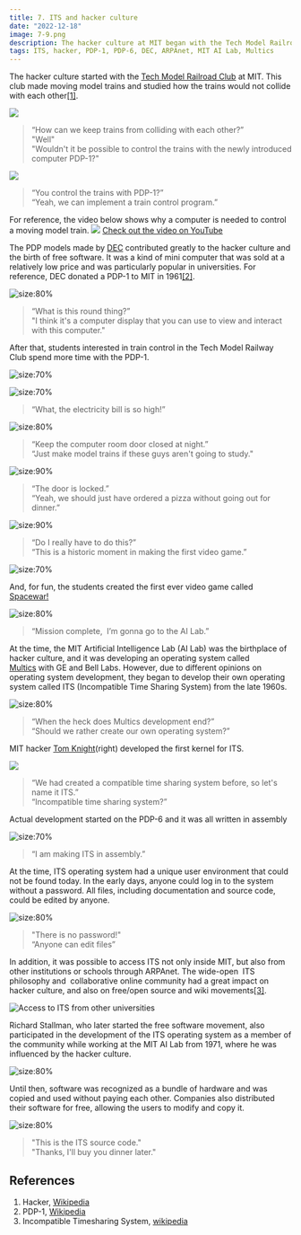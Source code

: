 ```yaml
---
title: 7. ITS and hacker culture
date: "2022-12-18"
image: 7-9.png
description: The hacker culture at MIT began with the Tech Model Railroad Club, which explored controlling trains via the PDP-1. This experimentation fostered the hacker ethos, leading to the development of the first video game, Spacewar!, and the ITS. The open, collaborative nature of ITS at the MIT AI Lab, accessible through ARPAnet, significantly influenced the hacker culture and laid the groundwork for the free/open-source software movement...
tags: ITS, hacker, PDP-1, PDP-6, DEC, ARPAnet, MIT AI Lab, Multics
---
```


The hacker culture started with the [Tech Model Railroad Club](https://www.google.com/url?q=https://en.wikipedia.org/wiki/Tech_Model_Railroad_Club\&sa=D\&source=editors\&ust=1711344849233469\&usg=AOvVaw2jW8lhPjzCxir-TXAa-SBG) at MIT. This club made moving model trains and studied how the trains would not collide with each other[&lbrack;1&rbrack;][1].

![](images/7-1.png)
> “How can we keep trains from colliding with each other?”\
> "Well"\
> "Wouldn't it be possible to control the trains with the newly introduced computer PDP-1?"

![](images/7-2.png)
> “You control the trains with PDP-1?” \
> “Yeah, we can implement a train control program.”

For reference, the video below shows why a computer is needed to control a moving model train.
![](http://i3.ytimg.com/vi/dqLUUXWgba4/hqdefault.jpg)
[Check out the video on YouTube](https://www.youtube.com/watch?v=dqLUUXWgba4 "align:center")

The PDP models made by [DEC](https://www.google.com/url?q=https://en.wikipedia.org/wiki/Programmed_Data_Processor\&sa=D\&source=editors\&ust=1711344849234212\&usg=AOvVaw3XYWFQH-2tnwXYFckFfCPg) contributed greatly to the hacker culture and the birth of free software. It was a kind of mini computer that was sold at a relatively low price and was particularly popular in universities. For reference, DEC donated a PDP-1 to MIT in 1961[&lbrack;2&rbrack;][2].

![](images/7-3.png "size:80%")
> “What is this round thing?” \
> "I think it's a computer display that you can use to view and interact with this computer."

After that, students interested in train control in the Tech Model Railway Club spend more time with the PDP-1.

![](images/7-4.png "size:70%")

![](images/7-5.png "size:70%")
> “What, the electricity bill is so high!”

![](images/7-6.png "size:80%")
> “Keep the computer room door closed at night.” \
> “Just make model trains if these guys aren't going to study."

![](images/7-7.png "size:90%")
> “The door is locked.” \
> “Yeah, we should just have ordered a pizza without going out for dinner.”

![](images/7-8.png "size:90%")
> “Do I really have to do this?” \
> “This is a historic moment in making the first video game.”

![](images/7-9.png "size:70%")

And, for fun, the students created the first ever video game called [Spacewar!](https://en.wikipedia.org/wiki/Spacewar!)

![](images/7-10.png "size:80%")
> “Mission complete,  I’m gonna go to the AI Lab.”

At the time, the MIT Artificial Intelligence Lab (AI Lab) was the birthplace of hacker culture, and it was developing an operating system called [Multics](https://en.wikipedia.org/wiki/Multics) with GE and Bell Labs. However, due to different opinions on operating system development, they began to develop their own operating system called ITS (Incompatible Time Sharing System) from the late 1960s.

![](images/7-11.png "size:80%")
> “When the heck does Multics development end?”\
> “Should we rather create our own operating system?”

MIT hacker [Tom Knight](https://en.wikipedia.org/wiki/Tom_Knight_(scientist))(right) developed the first kernel for ITS.

![](images/7-12.png)
> “We had created a compatible time sharing system before, so let's name it ITS.” \
> “Incompatible time sharing system?”

Actual development started on the PDP-6 and it was all written in assembly

![](images/7-13.png "size:70%")
> “I am making ITS in assembly.”

At the time, ITS operating system had a unique user environment that could not be found today. In the early days, anyone could log in to the system without a password. All files, including documentation and source code, could be edited by anyone.

![](images/7-14.png "size:80%")
> "There is no password!" \
> “Anyone can edit files”

In addition, it was possible to access ITS not only inside MIT, but also from other institutions or schools through ARPAnet. The wide-open  ITS philosophy and  collaborative online community had a great impact on hacker culture, and also on free/open source and wiki movements[&lbrack;3&rbrack;][3].

![](images/7-15.png "Access to ITS from other universities")


Richard Stallman, who later started the free software movement, also participated in the development of the ITS operating system as a member of the community while working at the MIT AI Lab from 1971, where he was influenced by the hacker culture.

![](images/7-16.png "size:80%")

Until then, software was recognized as a bundle of hardware and was copied and used without paying each other. Companies also distributed their software for free, allowing the users to modify and copy it.

![](images/7-17.png "size:80%")
> "This is the ITS source code." \
> "Thanks, I'll buy you dinner later."

## References

1. Hacker, [Wikipedia](https://en.wikipedia.org/wiki/Hacker)
2. PDP-1, [Wikipedia](https://en.wikipedia.org/wiki/PDP-1)
3. Incompatible Timesharing System, [wikipedia](https://en.wikipedia.org/wiki/Incompatible\_Timesharing\_System)

[1]: https://en.wikipedia.org/wiki/Hacker "Hacker, Wikipedia"
[2]: https://en.wikipedia.org/wiki/PDP-1 "PDP-1, Wikipedia"
[3]: https://en.wikipedia.org/wiki/Incompatible\_Timesharing\_System "Incompatible Timesharing System, Wikipedia"
